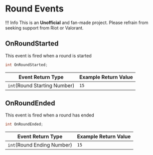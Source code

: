 # Round Events

!!! Info 
	This is an **Unofficial** and fan-made project. Please refrain from seeking support from Riot or Valorant.

## OnRoundStarted
This event is fired when a round is started

```C#
int OnRoundStarted;
```

| **Event Return Type** | **Example Return Value** |
|------------------------|--------------------------|
| `int`(Round Starting Number)				  | `15`	|

## OnRoundEnded
This event is fired when a round has ended

```C#
int OnRoundEnded;
```

| **Event Return Type** | **Example Return Value** |
|------------------------|--------------------------|
| `int`(Round Ending Number)				  | `15`	  |